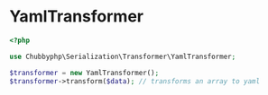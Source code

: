 # YamlTransformer

```php
<?php

use Chubbyphp\Serialization\Transformer\YamlTransformer;

$transformer = new YamlTransformer();
$transformer->transform($data); // transforms an array to yaml
```
